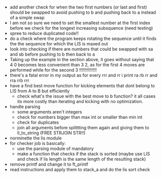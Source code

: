 - add another check for when the two first numbers (or last and first) should be swapped to avoid pushing to b and pushing back to a instead of a simple swap
- I am not so sure we need to set the smallest number at the first index before we check for the longest increasing subsquence (need testing)
- spree to reduce duplicated code!!
- do a check where the program keeps rotating the sequence until it finds the the sequence for which the LIS is maxed out
- look into checking if there are numbers that could be swapped with sa and sb before pushing to b then back to a
- Taking up the example in the section above, it goes without saying that 4 0 becomes less convenient than 3 2, as for the first 4 moves are performed while for the second 3 !!!!!!!!!!!!!!
- there's a fatal error in my output as for every rrr and rr i print ra rb rr and rra rrb rrr
- have a find best move function for kicking elements that dont belong to LIS from A to B but efficiently
  - check what's the issue with the best move to b function? it all cases its more costly than iterating and kicking with no optimization.
- handle parsing
  - some arguments aren't integers
  - check for numbers bigger than max int or smaller than min int
  - check for duplicates
  - join all arguments before splittting them again and giving them to ll_to_string (FREE STRJOIN STR!!)
- norminette the lis module
- for checker job is basically:
  - use the parsing module of mandatory
  - make a function that checks if the stack is sorted (maybe use LIS and check if lis length is the same length of the resulting stack)
- remove printf and change it to ft_printf
- read instructions and apply them to stack_a and do the lis sort check
